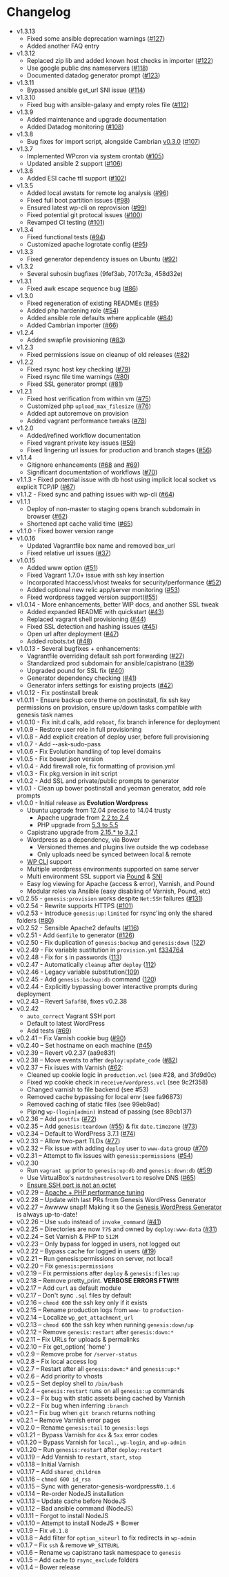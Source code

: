 # Changelog

- v1.3.13
    - Fixed some ansible deprecation warnings ([#127](https://github.com/evolution/wordpress/pull/127))
    - Added another FAQ entry
- v1.3.12
    - Replaced zip lib and added known host checks in importer ([#122](https://github.com/evolution/wordpress/pull/122))
    - Use google public dns nameservers ([#118](https://github.com/evolution/wordpress/pull/118))
    - Documented datadog generator prompt ([#123](https://github.com/evolution/wordpress/pull/123))
- v1.3.11
    - Bypassed ansible get_url SNI issue ([#114](https://github.com/evolution/wordpress/pull/114))
- v1.3.10
    - Fixed bug with ansible-galaxy and empty roles file ([#112](https://github.com/evolution/wordpress/pull/112))
- v1.3.9
    - Added maintenance and upgrade documentation
    - Added Datadog monitoring ([#108](https://github.com/evolution/wordpress/pull/108))
- v1.3.8
    - Bug fixes for import script, alongside Cambrian [v0.3.0](https://github.com/evolution/wordpress-plugin-cambrian/releases/tag/v0.3.0) ([#107](https://github.com/evolution/wordpress/pull/107))
- v1.3.7
    - Implemented WPcron via system crontab ([#105](https://github.com/evolution/wordpress/pull/105))
    - Updated ansible 2 support ([#106](https://github.com/evolution/wordpress/pull/106))
- v1.3.6
    - Added ESI cache ttl support ([#102](https://github.com/evolution/wordpress/pull/102))
- v1.3.5
    - Added local awstats for remote log analysis ([#96](https://github.com/evolution/wordpress/pull/96))
    - Fixed full boot partition issues ([#98](https://github.com/evolution/wordpress/pull/98))
    - Ensured latest wp-cli on reprovision ([#99](https://github.com/evolution/wordpress/pull/99))
    - Fixed potential git protocal issues ([#100](https://github.com/evolution/wordpress/pull/100))
    - Revamped CI testing ([#101](https://github.com/evolution/wordpress/pull/101))
- v1.3.4
    - Fixed functional tests ([#94](https://github.com/evolution/wordpress/pull/94))
    - Customized apache logrotate config ([#95](https://github.com/evolution/wordpress/pull/95))
- v1.3.3
    - Fixed generator dependency issues on Ubuntu ([#92](https://github.com/evolution/wordpress/pull/92))
- v1.3.2
    - Several suhosin bugfixes (9fef3ab, 7017c3a, 458d32e)
- v1.3.1
    - Fixed awk escape sequence bug ([#86](https://github.com/evolution/wordpress/pull/86))
- v1.3.0
    - Fixed regeneration of existing READMEs ([#85](https://github.com/evolution/wordpress/pull/85))
    - Added php hardening role ([#54](https://github.com/evolution/wordpress/pull/54))
    - Added ansible role defaults where applicable ([#84](https://github.com/evolution/wordpress/pull/84))
    - Added Cambrian importer ([#66](https://github.com/evolution/wordpress/pull/66))
- v1.2.4
    - Added swapfile provisioning ([#83](https://github.com/evolution/wordpress/pull/83))
- v1.2.3
    - Fixed permissions issue on cleanup of old releases ([#82](https://github.com/evolution/wordpress/pull/82))
- v1.2.2
    - Fixed rsync host key checking ([#79](https://github.com/evolution/wordpress/pull/79))
    - Fixed rsync file time warnings ([#80](https://github.com/evolution/wordpress/pull/80))
    - Fixed SSL generator prompt ([#81](https://github.com/evolution/wordpress/pull/81))
- v1.2.1
    - Fixed host verification from within vm ([#75](https://github.com/evolution/wordpress/pull/75))
    - Customized php `upload_max_filesize` ([#76](https://github.com/evolution/wordpress/pull/76))
    - Added apt autoremove on provision
    - Added vagrant performance tweaks ([#78](https://github.com/evolution/wordpress/pull/78))
- v1.2.0
    - Added/refined workflow documentation
    - Fixed vagrant private key issues ([#59](https://github.com/evolution/wordpress/pull/59))
    - Fixed lingering url issues for production and branch stages ([#56](https://github.com/evolution/wordpress/pull/56))
- v1.1.4
    - Gitignore enhancements ([#68](https://github.com/evolution/wordpress/pull/68) and [#69](https://github.com/evolution/wordpress/pull/69))
    - Significant documentation of workflows ([#70](https://github.com/evolution/wordpress/pull/70))
- v1.1.3 - Fixed potential issue with db host using implicit local socket vs explicit TCP/IP ([#67](https://github.com/evolution/wordpress/pull/67))
- v1.1.2 - Fixed sync and pathing issues with wp-cli ([#64](https://github.com/evolution/wordpress/pull/64))
- v1.1.1
    - Deploy of non-master to staging opens branch subdomain in browser ([#62](https://github.com/evolution/wordpress/pull/62))
    - Shortened apt cache valid time ([#65](https://github.com/evolution/wordpress/pull/65))
- v1.1.0 - Fixed bower version range
- v1.0.16
    - Updated Vagrantfile box name and removed box_url
    - Fixed relative url issues ([#37](https://github.com/evolution/wordpress/pull/37))
- v1.0.15
    - Added www option ([#51](https://github.com/evolution/wordpress/pull/51))
    - Fixed Vagrant 1.7.0+ issue with ssh key insertion
    - Incorporated htaccess/vhost tweaks for security/performance ([#52](https://github.com/evolution/wordpress/pull/52))
    - Added optional new relic app/server monitoring ([#53](https://github.com/evolution/wordpress/pull/53))
    - Fixed wordpress tagged version support([#55](https://github.com/evolution/wordpress/pull/55))
- v1.0.14 - More enhancements, better WIP docs, and another SSL tweak
    - Added expanded README with quickstart ([#43](https://github.com/evolution/wordpress/pull/43))
    - Replaced vagrant shell provisioning ([#44](https://github.com/evolution/wordpress/pull/44))
    - Fixed SSL detection and hashing issues ([#45](https://github.com/evolution/wordpress/pull/45))
    - Open url after deployment ([#47](https://github.com/evolution/wordpress/pull/47))
    - Added robots.txt ([#48](https://github.com/evolution/wordpress/pull/48))
- v1.0.13 - Several bugfixes + enhancements:
    - Vagrantfile overriding default ssh port forwarding ([#27](https://github.com/evolution/wordpress/pull/27))
    - Standardized prod subdomain for ansible/capistrano ([#39](https://github.com/evolution/wordpress/pull/39))
    - Upgraded pound for SSL fix ([#40](https://github.com/evolution/wordpress/pull/40))
    - Generator dependency checking ([#41](https://github.com/evolution/wordpress/pull/41))
    - Generator infers settings for existing projects ([#42](https://github.com/evolution/wordpress/pull/42))
- v1.0.12 - Fix postinstall break
- v1.0.11 - Ensure backup core theme on postinstall, fix ssh key permissions on provision, ensure up/down tasks compatible with genesis task names
- v1.0.10 - Fix init.d calls, add `reboot`, fix branch inference for deployment
- v1.0.9 - Restore user role in full provisioning
- v1.0.8 - Add explicit creation of deploy user, before full provisioning
- v1.0.7 - Add --ask-sudo-pass
- v1.0.6 - Fix Evolution handling of top level domains
- v1.0.5 - Fix bower.json version
- v1.0.4 - Add firewall role, fix formatting of provision.yml
- v1.0.3 - Fix pkg.version in init script
- v1.0.2 - Add SSL and private/public prompts to generator
- v1.0.1 - Clean up bower postinstall and yeoman generator, add role prompts
- v1.0.0 - Initial release as **Evolution Wordpress**
    - Ubuntu upgrade from 12.04 precise to 14.04 trusty
        - Apache upgrade from [2.2 to 2.4](http://httpd.apache.org/docs/2.4/upgrading.html)
        - PHP upgrade from [5.3 to 5.5](http://php.net/manual/en/migration55.php)
    - Capistrano upgrade from [2.15.* to 3.2.1](http://capistranorb.com/documentation/upgrading/)
    - Wordpress as a dependency, via Bower
        - Versioned themes and plugins live outside the wp codebase
        - Only uploads need be synced between local & remote
    - [WP CLI](http://wp-cli.org/) support
    - Multiple wordpress environments supported on same server
    - Multi environment SSL support via [Pound](http://www.apsis.ch/pound) & [SNI](http://en.wikipedia.org/wiki/Server_Name_Indication)
    - Easy log viewing for Apache (access & error), Varnish, and Pound
    - Modular roles via Ansible (easy disabling of Varnish, Pound, etc)
- v0.2.55 - `genesis:provision` works despite `Net:SSH` failures ([#131](https://github.com/genesis/wordpress/pull/131))
- v0.2.54 - Rewrite supports HTTPS ([#101](https://github.com/genesis/wordpress/issues/101))
- v0.2.53 - Introduce `genesis:up:limited` for rsync'ing only the shared folders ([#80](https://github.com/genesis/wordpress/pull/80))
- v0.2.52 - Sensible Apache2 defaults ([#116](https://github.com/genesis/wordpress/pull/116))
- v0.2.51 - Add `Gemfile` to generator ([#126](https://github.com/genesis/wordpress/pull/126))
- v0.2.50 - Fix duplication of `genesis:backup` and `genesis:down` ([122](https://github.com/genesis/wordpress/pull/122))
- v0.2.49 - Fix variable sustitution in `provision.yml` [f334764](https://github.com/genesis/wordpress/commit/f334764ad5e36ef847fe6752fb43cc553b74fde4)
- v0.2.48 - Fix for `$` in passwords ([113](https://github.com/genesis/wordpress/pull/113))
- v0.2.47 - Automatically `cleanup` after `deploy` ([112](https://github.com/genesis/wordpress/pull/112))
- v0.2.46 - Legacy variable substitution([109](https://github.com/genesis/wordpress/pull/109))
- v0.2.45 - Add `genesis:backup:db` command ([120](https://github.com/genesis/wordpress/pull/120))
- v0.2.44 - Explicitly bypassing bower interactive prompts during deployment
- v0.2.43 – Revert `5afaf80`, fixes v0.2.38
- v0.2.42
    - `auto_correct` Vagrant SSH port
    - Default to latest WordPress
    - Add tests ([#69](https://github.com/genesis/wordpress/pull/96))
- v0.2.41 – Fix Varnish cookie bug ([#90](https://github.com/genesis/wordpress/pull/90))
- v0.2.40 – Set hostname on each machine ([#45](https://github.com/genesis/wordpress/pull/45))
- v0.2.39 – Revert v0.2.37 (aa9e83f)
- v0.2.38 – Move events to after `deploy:update_code` ([#82](https://github.com/genesis/wordpress/pull/82))
- v0.2.37 – Fix isues with Varnish ([#62](https://github.com/genesis/wordpress/pull/62):
    - Cleaned up cookie logic in `production.vcl` (see #28, and 3fd9d0c)
    - Fixed wp cookie check in `receive/wordpress.vcl` (see 9c2f358)
    - Changed varnish to file backend (see #53)
    - Removed cache bypassing for local env (see fa96873)
    - Removed caching of static files (see 99eb9ad)
    - Piping `wp-(login|admin)` instead of passing (see 89cb137)
- v0.2.36 – Add `postfix` ([#72](https://github.com/genesis/wordpress/pull/72))
- v0.2.35 – Add `genesis:teardown` ([#55](https://github.com/genesis/wordpress/pull/55)) & fix `date.timezone` ([#73](https://github.com/genesis/wordpress/pull/73))
- v0.2.34 – Default to WordPress 3.7.1 ([#74](https://github.com/genesis/wordpress/pull/74))
- v0.2.33 – Allow two-part TLDs ([#77](https://github.com/genesis/wordpress/issues/77https://github.com/genesis/wordpress/issues/77))
- v0.2.32 – Fix issue with adding `deploy` user to `www-data` group ([#70](https://github.com/genesis/wordpress/pull/70))
- v0.2.31 – Attempt to fix issues with `genesis:permissions` ([#54](https://github.com/genesis/wordpress/pull/54))
- v0.2.30
    - Run `vagrant up` prior to `genesis:up:db` and `genesis:down:db` ([#59](https://github.com/genesis/wordpress/pull/59))
    - Use VirtualBox's `natdnshostresolver1` to resolve DNS ([#65](https://github.com/genesis/wordpress/pull/65/files))
    - [Ensure SSH port is not an octet](https://github.com/genesis/wordpress/pull/66)
- v0.2.29 – [Apache + PHP performance tuning](https://github.com/genesis/wordpress/pull/64)
- v0.2.28 – Update with last PRs from Genesis WordPress Generator
- v0.2.27 – Awwww snap!! Making it so the [Genesis WordPress Generator](https://github.com/genesis/generator-wordpress) is always up-to-date!
- v0.2.26 – Use `sudo` instead of `invoke_command` ([#41](https://github.com/genesis/wordpress/issues/41))
- v0.2.25 – Directories are now `775` and owned by `deploy:www-data` ([#31](https://github.com/genesis/wordpress/issues/31))
- v0.2.24 – Set Varnish & PHP to `512M`
- v0.2.23 – Only bypass for logged in users, not logged out
- v0.2.22 – Bypass cache for logged in users ([#19](https://github.com/genesis/wordpress/pull/19))
- v0.2.21 – Run genesis:permissions on server, not local!
- v0.2.20 – Fix `genesis:permissions`
- v0.2.19 – Fix permissions after `deploy` & `genesis:files:up`
- v0.2.18 – Remove pretty_print.  **VERBOSE ERRORS FTW!!!**
- v0.2.17 – Add `curl` as default module
- v0.2.17 – Don't sync `.sql` files by default
- v0.2.16 – `chmod 600` the ssh key only if it exists
- v0.2.15 – Rename production logs from `www-` to `production-`
- v0.2.14 – Localize `wp_get_attachment_url`
- v0.2.13 – `chmod 600` the ssh key when running `genesis:down/up`
- v0.2.12 – Remove `genesis:restart` after `genesis:down:*`
- v0.2.11 – Fix URLs for uploads & permalinks
- v0.2.10 – Fix get_option( 'home' )
- v0.2.9 – Remove probe for `/server-status`
- v0.2.8 – Fix local access log
- v0.2.7 – Restart after all `genesis:down:*` and `genesis:up:*`
- v0.2.6 – Add priority to vhosts
- v0.2.5 – Set deploy shell to `/bin/bash`
- v0.2.4 – `genesis:restart` runs on all `genesis:up` commands
- v0.2.3 – Fix bug with static assets being cached by Varnish
- v0.2.2 – Fix bug when inferring `:branch`
- v0.2.1 – Fix bug when `git branch` returns nothing
- v0.2.1 – Remove Varnish error pages
- v0.2.0 – Rename `genesis:tail` to `genesis:logs`
- v0.1.21 – Bypass Varnish for `4xx` & `5xx` error codes
- v0.1.20 – Bypass Varnish for `local.`, `wp-login`, and `wp-admin`
- v0.1.20 – Run `genesis:restart` after `deploy:restart`
- v0.1.19 – Add Varnish to `restart`, `start`, `stop`
- v0.1.18 – Initial Varnish
- v0.1.17 – Add `shared_children`
- v0.1.16 – `chmod 600 id_rsa`
- v0.1.15 – Sync with generator-genesis-wordpress#`0.1.6`
- v0.1.14 – Re-order NodeJS installation
- v0.1.13 – Update cache before NodeJS
- v0.1.12 – Bad ansible command (NodeJS)
- v0.1.11 – Forgot to install NodeJS
- v0.1.10 – Attempt to install NodeJS + Bower
- v0.1.9 – Fix `v0.1.8`
- v0.1.8 – Add filter for `option_siteurl` to fix redirects in `wp-admin`
- v0.1.7 – Fix `ssh` & remove `WP_SITEURL`
- v0.1.6 – Rename `wp` capistrano task namespace to `genesis`
- v0.1.5 – Add `cache` to `rsync_exclude` folders
- v0.1.4 – Bower release

